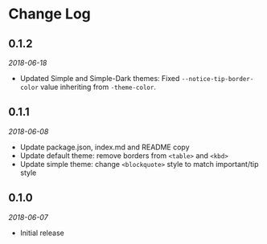 # Change Log

## 0.1.2

*2018-06-18*

- Updated Simple and Simple-Dark themes: Fixed `--notice-tip-border-color`
  value inheriting from `-theme-color`.

## 0.1.1

*2018-06-08*

- Update package.json, index.md and README copy
- Update default theme: remove borders from `<table>` and `<kbd>`
- Update simple theme: change `<blockquote>` style to match important/tip style

## 0.1.0

*2018-06-07*

- Initial release

